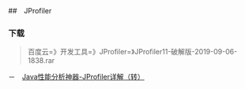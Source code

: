 ##　JProfiler
### 下载
> 百度云=》开发工具=》JProfiler=》JProfiler11-破解版-2019-09-06-1838.rar

－　[Java性能分析神器-JProfiler详解（转）](https://www.cnblogs.com/jpfss/p/8488111.html)